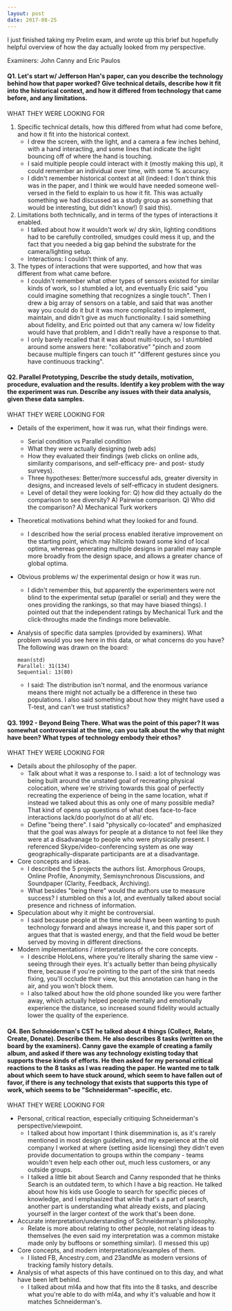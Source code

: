 ```yaml
---
layout: post
date: 2017-08-25
---
```


I just finished taking my Prelim exam, and wrote up this brief but hopefully helpful overview of how the day actually looked from my perspective.

Examiners: John Canny and Eric Paulos

#### Q1. Let's start w/ Jefferson Han's paper, can you describe the technology behind how that paper worked? Give technical details, describe how it fit into the historical context, and how it differed from technology that came before, and any limitations.


WHAT THEY WERE LOOKING FOR
1. Specific technical details, how this differed from what had come before, and how it fit into the historical context.
	- I drew the screen, with the light, and a camera a few inches behind, with a hand interacting, and some lines that indicate the light bouncing off of where the hand is touching.
	- I said multiple people could interact with it (mostly making this up), it could remember an individual over time, with some % accuracy.
	- I didn't remember historical context at all (indeed: I don't think this was in the paper, and I think we would have needed someone well-versed in the field to explain to us how it fit. This was actually something we had discussed as a study group as something that would be interesting, but didn't know!) (I said this).
2. Limitations both technically, and in terms of the types of interactions it enabled.
	- I talked about how it wouldn't work w/ dry skin, lighting conditions had to be carefully controlled, smudges could mess it up, and the fact that you needed a big gap behind the substrate for the camera/lighting setup.
	- Interactions: I couldn't think of any.
3. The types of interactions that were supported, and how that was different from what came before.
    - I couldn't remember what other types of sensors existed for similar kinds of work, so I stumbled a lot, and eventually Eric said "you could imagine something that recognizes a single touch". Then I drew a big array of sensors on a table, and said that was another way you could do it but it was more complicated to implement, maintain, and didn't give as much functionality. I said something about fidelity, and Eric pointed out that any camera w/ low fidelity would have that problem, and I didn't really have a response to that.
	- I only barely recalled that it was about multi-touch, so I stumbled around some answers here: "collaborative" "pinch and zoom because multiple fingers can touch it" "different gestures since you have continuous tracking".


#### Q2. Parallel Prototyping, Describe the study details, motivation, procedure, evaluation and the results. Identify a key problem with the way the experiment was run. Describe any issues with their data analysis, given these data samples.

WHAT THEY WERE LOOKING FOR
- Details of the experiment, how it was run, what their findings were. 
	- Serial condition vs Parallel condition
	- What they were actually designing (web ads)
	- How they evaluated their findings (web clicks on online ads, similarity comparisons, and self-efficacy pre- and post- study surveys).
	- Three hypotheses: Better/more successful ads, greater diversity in designs, and increased levels of self-efficacy in student designers.
	- Level of detail they were looking for: Q) how did they actually do the comparison to see diversity? A) Pairwise comparison. Q) Who did the comparison? A) Mechanical Turk workers
- Theoretical motivations behind what they looked for and found.
	- I described how the serial process enabled iterative improvement on the starting point, which may hillcimb toward some kind of local optima, whereas generating multiple designs in parallel may sample more broadly from the design space, and allows a greater chance of global optima.
- Obvious problems w/ the experimental design or how it was run.
	- I didn't remember this, but apparently the experimenters were not blind to the experimental setup (parallel or serial) and they were the ones providing the rankings, so that may have biased things). I pointed out that the independent ratings by Mechanical Turk and the click-throughs made the findings more believable.
- Analysis of specific data samples (provided by examiners). What problem would you see here in this data, or what concerns do you have? The following was drawn on the board:

	```
	mean(std)
	Parallel: 31(134)
	Sequential: 13(80)
	```

	- I said: The distribution isn't normal, and the enormous variance means there might not actually be a difference in these two populations. I also said something about how they might have used a T-test, and can't we trust statistics?


#### Q3. 1992 - Beyond Being There. What was the point of this paper? It was somewhat controversial at the time, can you talk about the why that might have been? What types of technology embody their ethos?

WHAT THEY WERE LOOKING FOR
- Details about the philosophy of the paper.
  - Talk about what it was a response to. I said: a lot of technology was being built around the unstated goal of recreating physical colocation, where we're striving towards this goal of perfectly recreating the experience of being in the same location, what if instead we talked about this as only one of many possible media? That kind of opens up questions of what does face-to-face interactions lack/do poorly/not do at all/ etc.
  - Define "being there". I said "physically co-located" and emphasized that the goal was always for people at a distance to not feel like they were at a disadvanage to people who were physically present. I referenced Skype/video-conferencing system as one way geographically-disparate participants are at a disadvantage.
- Core concepts and ideas.
  - I described the 5 projects the authors list. Amorphous Groups, Online Profile, Anonymity, Semisynchronous Discussions, and Soundpaper (Clarity, Feedback, Archiving).
  - What besides "being there" would the authors use to measure success? I stumbled on this a lot, and eventually talked about social presence and richness of information.
- Speculation about why it might be controversial.
  - I said because people at the time would have been wanting to push technology forward and always increase it, and this paper sort of argues that that is wasted energy, and that the field woud be better served by moving in different directions.
- Modern implementations / interpretations of the core concepts.
  - I describe HoloLens, where you're literally sharing the same view - seeing through their eyes. It's actually better than being physically there, because if you're pointing to the part of the sink that needs fixing, you'll occlude their view, but this annotation can hang in the air, and you won't block them. 
  - I also talked about how the old phone sounded like you were farther away, which actually helped people mentally and emotionally experience the distance, so increased sound fidelity would actually lower the quality of the experience.



#### Q4. Ben Schneiderman's CST he talked about 4 things (Collect, Relate, Create, Donate). Describe them. He also describes 8 tasks (written on the board by the examiners). Canny gave the example of creating a family album, and asked if there was any technology existing today that supports these kinds of efforts. He then asked for my personal critical reactions to the 8 tasks as I was reading the paper. He wanted me to talk about which seem to have stuck around, which seem to have fallen out of favor, if there is any technology that exists that supports this type of work, which seems to be "Schneiderman"-specific, etc.

WHAT THEY WERE LOOKING FOR
- Personal, critical reaction, especially critiquing Schneiderman's perspective/viewpoint.
	- I talked about how important I think disemmination is, as it's rarely mentioned in most design guidelines, and my experience at the old company I worked at where (setting aside licensing) they didn't even provide documentation to groups within the company - teams wouldn't even help each other out, much less customers, or any outside groups.
	-  I talked a little bit about Search and Canny responded that he thinks Search is an outdated term, to which I have a big reaction. He talked about how his kids use Google to search for specific pieces of knowledge, and I emphasized that while that's a part of search, another part is understanding what already exists, and placing yourself in the larger context of the work that's been done.
- Accurate interpretation/understanding of Schneiderman's philosophy.
	- Relate is more about relating to other people, not relating ideas to themselves (he even said my interpretation was a common mistake made only by buffoons or something similar). (I messed this up)
- Core concepts, and modern interpretations/examples of them.
	- I listed FB, Ancestry.com, and 23andMe as modern versions of tracking family history details.
- Analysis of what aspects of this have continued on to this day, and what have been left behind.
	- I talked about ml4a and how that fits into the 8 tasks, and describe what you're able to do with ml4a, and why it's valuable and how it matches Schneiderman's.










